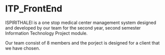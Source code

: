 # ITP_FrontEnd
ISPIRITHALEI is a one stop medical center management system designed and developed by our team for the second year, second semester Information Technology Project module.

Our team consist of 8 members and the porject is designed for a client that we have chosen. 


